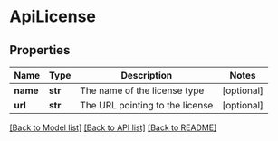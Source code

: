 # ApiLicense

## Properties
Name | Type | Description | Notes
------------ | ------------- | ------------- | -------------
**name** | **str** | The name of the license type | [optional] 
**url** | **str** | The URL pointing to the license | [optional] 

[[Back to Model list]](../README.md#documentation-for-models) [[Back to API list]](../README.md#documentation-for-api-endpoints) [[Back to README]](../README.md)


